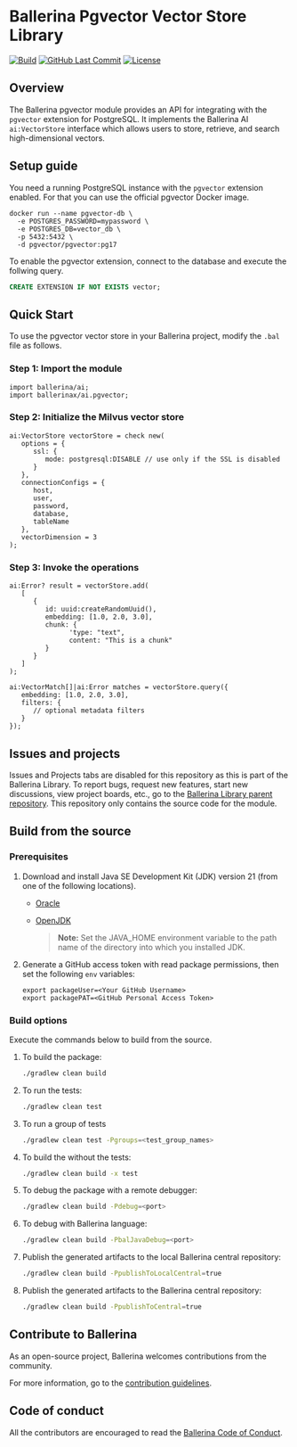 # Ballerina Pgvector Vector Store Library

[![Build](https://github.com/ballerina-platform/module-ballerinax-ai.pgvector/workflows/Build/badge.svg)](https://github.com/ballerina-platform/module-ballerinax-ai.pgvector/actions?query=workflow%3ABuild)
[![GitHub Last Commit](https://img.shields.io/github/last-commit/ballerina-platform/module-ballerinax-ai.pgvector.svg)](https://github.com/ballerina-platform/module-ballerinax-ai.pgvector/commits/master)
[![License](https://img.shields.io/badge/License-Apache%202.0-blue.svg)](https://opensource.org/licenses/Apache-2.0)

## Overview

The Ballerina pgvector module provides an API for integrating with the `pgvector` extension for PostgreSQL. It implements the Ballerina AI `ai:VectorStore` interface which allows users to store, retrieve, and search high-dimensional vectors.

## Setup guide

You need a running PostgreSQL instance with the `pgvector` extension enabled. For that you can use the official pgvector Docker image.

```docker
docker run --name pgvector-db \
  -e POSTGRES_PASSWORD=mypassword \
  -e POSTGRES_DB=vector_db \
  -p 5432:5432 \
  -d pgvector/pgvector:pg17
```

To enable the pgvector extension, connect to the database and execute the follwing query.

```sql
CREATE EXTENSION IF NOT EXISTS vector;
```

## Quick Start

To use the pgvector vector store in your Ballerina project, modify the `.bal` file as follows.

### Step 1: Import the module

```ballerina
import ballerina/ai;
import ballerinax/ai.pgvector;
```

### Step 2: Initialize the Milvus vector store

```ballerina
ai:VectorStore vectorStore = check new(
   options = {
      ssl: {
         mode: postgresql:DISABLE // use only if the SSL is disabled
      }
   },
   connectionConfigs = {
      host,
      user,
      password,
      database,
      tableName
   },
   vectorDimension = 3
);
```

### Step 3: Invoke the operations

```ballerina
ai:Error? result = vectorStore.add(
   [
      {
         id: uuid:createRandomUuid(),
         embedding: [1.0, 2.0, 3.0],
         chunk: {
               'type: "text", 
               content: "This is a chunk"
         }
      }
   ]
);

ai:VectorMatch[]|ai:Error matches = vectorStore.query({
   embedding: [1.0, 2.0, 3.0],
   filters: {
      // optional metadata filters
   }
});
```

## Issues and projects

Issues and Projects tabs are disabled for this repository as this is part of the Ballerina Library. To report bugs, request new features, start new discussions, view project boards, etc., go to the [Ballerina Library parent repository](https://github.com/ballerina-platform/ballerina-standard-library).
This repository only contains the source code for the module.

## Build from the source

### Prerequisites

1. Download and install Java SE Development Kit (JDK) version 21 (from one of the following locations).

   - [Oracle](https://www.oracle.com/java/technologies/downloads/)
   - [OpenJDK](https://adoptium.net/)

     > **Note:** Set the JAVA_HOME environment variable to the path name of the directory into which you installed JDK.

2. Generate a GitHub access token with read package permissions, then set the following `env` variables:

   ```shell
   export packageUser=<Your GitHub Username>
   export packagePAT=<GitHub Personal Access Token>
   ```

### Build options

Execute the commands below to build from the source.

1. To build the package:

   ```bash
   ./gradlew clean build
   ```

2. To run the tests:

   ```bash
   ./gradlew clean test
   ```

3. To run a group of tests

   ```bash
   ./gradlew clean test -Pgroups=<test_group_names>
   ```

4. To build the without the tests:

   ```bash
   ./gradlew clean build -x test
   ```

5. To debug the package with a remote debugger:

   ```bash
   ./gradlew clean build -Pdebug=<port>
   ```

6. To debug with Ballerina language:

   ```bash
   ./gradlew clean build -PbalJavaDebug=<port>
   ```

7. Publish the generated artifacts to the local Ballerina central repository:

   ```bash
   ./gradlew clean build -PpublishToLocalCentral=true
   ```

8. Publish the generated artifacts to the Ballerina central repository:

   ```bash
   ./gradlew clean build -PpublishToCentral=true
   ```

## Contribute to Ballerina

As an open-source project, Ballerina welcomes contributions from the community.

For more information, go to the [contribution guidelines](https://github.com/ballerina-platform/ballerina-lang/blob/master/CONTRIBUTING.md).

## Code of conduct

All the contributors are encouraged to read the [Ballerina Code of Conduct](https://ballerina.io/code-of-conduct).
